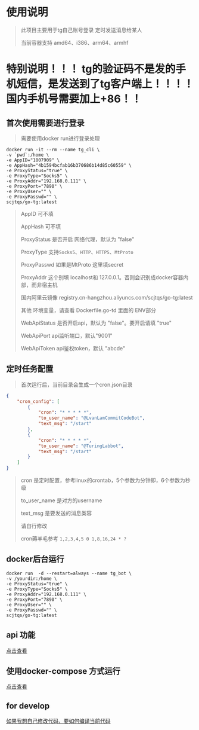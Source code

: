 # 使用说明
> 此项目主要用于tg自己账号登录 定时发送消息给某人
> 
> 当前容器支持 amd64、i386、arm64、armhf

# 特别说明！！！ tg的验证码不是发的手机短信，是发送到了tg客户端上！！！！国内手机号需要加上+86！！

## 首次使用需要进行登录
> 需要使用docker run进行登录处理
```shell
docker run -it --rm --name tg_cli \
-v `pwd`:/home \
-e AppID="1807909" \
-e AppHash="4b1594bcfab16b370686b14d85c60559" \
-e ProxyStatus="true" \
-e ProxyType="Socks5" \
-e ProxyAddr="192.168.0.111" \
-e ProxyPort="7890" \
-e ProxyUser="" \
-e ProxyPasswd="" \
scjtqs/go-tg:latest
```
> AppID 可不填
> 
> AppHash 可不填
> 
> ProxyStatus 是否开启 网络代理，默认为 "false"
> 
> ProxyType 支持`Socks5`、`HTTP`、`HTTPS`、`MtProto`
> 
> ProxyPasswd 如果是MtProto 这里填secret 
> 
> ProxyAddr 这个别填 localhost和 127.0.0.1。否则会识别成docker容器内部，而非宿主机
> 
> 国内阿里云镜像 registry.cn-hangzhou.aliyuncs.com/scjtqs/go-tg:latest
> 
> 其他 环境变量，请查看 Dockerfile.go-td 里面的 ENV部分
> 
> WebApiStatus 是否开启api，默认为 "false"。要开启请填 "true"
> 
> WebApiPort api监听端口，默认"9001"
> 
> WebApiToken api鉴权token，默认 "abcde"

## 定时任务配置
> 首次运行后，当前目录会生成一个cron.json目录
> 
```json
{
	"cron_config": [
		{
			"cron": "* * * * *",
			"to_user_name": "@LvanLamCommitCodeBot",
			"text_msg": "/start"
		},
		{
			"cron": "* * * * *",
			"to_user_name": "@TuringLabbot",
			"text_msg": "/start"
		}
	]
}
```
> cron 是定时配置，参考linux的crontab，5个参数为分钟即，6个参数为秒级
> 
> to_user_name 是对方的username
> 
> text_msg 是要发送的消息类容
> 
> 请自行修改
> 
> cron薅羊毛参考 `1,2,3,4,5 0 1,8,16,24 * ?`

## docker后台运行
```shell
docker run  -d --restart=always --name tg_bot \
-v /yourdir:/home \
-e ProxyStatus="true" \
-e ProxyType="Socks5" \
-e ProxyAddr="192.168.0.111" \
-e ProxyPort="7890" \
-e ProxyUser="" \
-e ProxyPasswd="" \
scjtqs/go-tg:latest
```

## api 功能
[点击查看](doc/api.md)

## 使用docker-compose 方式运行
[点击查看](doc/docker-compose.md)

## for develop
[如果我想自己修改代码，要如何编译当前代码](doc/dev.md)
